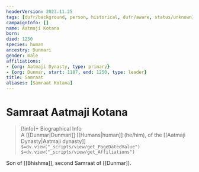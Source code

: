 ```yaml
---
headerVersion: 2023.11.25
tags: [dufr/background, person, historical, dufr/aware, status/unknown]
campaignInfo: []
name: Aatmaji Kotana
born:
died: 1250
species: human
ancestry: Dunmari
gender: male
affiliations: 
- {org: Aatmaji Dynasty, type: primary}
- {org: Dunmar, start: 1187, end: 1250, type: leader}
title: Samraat
aliases: [Samraat Kotana]
---
```

# Samraat Aatmaji Kotana
>[!info]+ Biographical Info  
> A [[Dunmar|Dunmari]] [[Humans|human]] (he/him), of the [[Aatmaji Dynasty|Aatmaji dynasty]]  
> `$=dv.view("_scripts/view/get_PageDatedValue")`  
> `$=dv.view("_scripts/view/get_Affiliations")`

Son of [[Bhishma]], second Samraat of [[Dunmar]]. 

